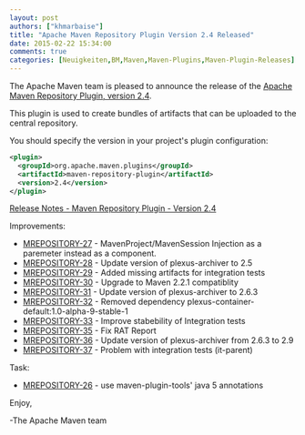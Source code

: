 ```yaml
---
layout: post
authors: ["khmarbaise"]
title: "Apache Maven Repository Plugin Version 2.4 Released"
date: 2015-02-22 15:34:00
comments: true
categories: [Neuigkeiten,BM,Maven,Maven-Plugins,Maven-Plugin-Releases]
---
```

The Apache Maven team is pleased to announce the release of the 
[Apache Maven Repository Plugin, version 2.4](https://maven.apache.org/plugins/maven-repository-plugin/).

This plugin is used to create bundles of artifacts that can be uploaded to the
central repository.

You should specify the version in your project's plugin configuration:

``` xml
<plugin>
  <groupId>org.apache.maven.plugins</groupId>
  <artifactId>maven-repository-plugin</artifactId>
  <version>2.4</version>
</plugin>
```

<!-- more -->

[Release Notes - Maven Repository Plugin - Version 2.4](http://jira.codehaus.org/secure/ReleaseNote.jspa?projectId=11250&version=16635)

Improvements:

 * [MREPOSITORY-27](https://issues.apache.org/jira/browse/MREPOSITORY-27) - MavenProject/MavenSession Injection as a paremeter instead as a component.
 * [MREPOSITORY-28](https://issues.apache.org/jira/browse/MREPOSITORY-28) - Update version of plexus-archiver to 2.5
 * [MREPOSITORY-29](https://issues.apache.org/jira/browse/MREPOSITORY-29) - Added missing artifacts for integration tests
 * [MREPOSITORY-30](https://issues.apache.org/jira/browse/MREPOSITORY-30) - Upgrade to Maven 2.2.1 compatiblity
 * [MREPOSITORY-31](https://issues.apache.org/jira/browse/MREPOSITORY-31) - Update version of plexus-archiver to 2.6.3
 * [MREPOSITORY-32](https://issues.apache.org/jira/browse/MREPOSITORY-32) - Removed dependency plexus-container-default:1.0-alpha-9-stable-1
 * [MREPOSITORY-33](https://issues.apache.org/jira/browse/MREPOSITORY-33) - Improve stabebility of Integration tests
 * [MREPOSITORY-35](https://issues.apache.org/jira/browse/MREPOSITORY-35) - Fix RAT Report
 * [MREPOSITORY-36](https://issues.apache.org/jira/browse/MREPOSITORY-36) - Update version of plexus-archiver from 2.6.3 to 2.9
 * [MREPOSITORY-37](https://issues.apache.org/jira/browse/MREPOSITORY-37) - Problem with integration tests (it-parent)

Task:

 * [MREPOSITORY-26](https://issues.apache.org/jira/browse/MREPOSITORY-26) - use maven-plugin-tools' java 5 annotations


Enjoy,

-The Apache Maven team


